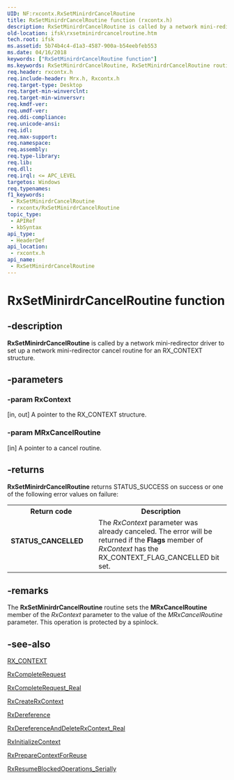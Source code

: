 ```yaml
---
UID: NF:rxcontx.RxSetMinirdrCancelRoutine
title: RxSetMinirdrCancelRoutine function (rxcontx.h)
description: RxSetMinirdrCancelRoutine is called by a network mini-redirector driver to set up a network mini-redirector cancel routine for an RX_CONTEXT structure.
old-location: ifsk\rxsetminirdrcancelroutine.htm
tech.root: ifsk
ms.assetid: 5b74b4c4-d1a3-4587-900a-b54eebfeb553
ms.date: 04/16/2018
keywords: ["RxSetMinirdrCancelRoutine function"]
ms.keywords: RxSetMinirdrCancelRoutine, RxSetMinirdrCancelRoutine routine [Installable File System Drivers], ifsk.rxsetminirdrcancelroutine, rxcontx/RxSetMinirdrCancelRoutine, rxref_5883f8a0-cc54-4efe-bb98-13239c78abff.xml
req.header: rxcontx.h
req.include-header: Mrx.h, Rxcontx.h
req.target-type: Desktop
req.target-min-winverclnt: 
req.target-min-winversvr: 
req.kmdf-ver: 
req.umdf-ver: 
req.ddi-compliance: 
req.unicode-ansi: 
req.idl: 
req.max-support: 
req.namespace: 
req.assembly: 
req.type-library: 
req.lib: 
req.dll: 
req.irql: <= APC_LEVEL
targetos: Windows
req.typenames: 
f1_keywords:
 - RxSetMinirdrCancelRoutine
 - rxcontx/RxSetMinirdrCancelRoutine
topic_type:
 - APIRef
 - kbSyntax
api_type:
 - HeaderDef
api_location:
 - rxcontx.h
api_name:
 - RxSetMinirdrCancelRoutine
---
```


# RxSetMinirdrCancelRoutine function


## -description

<b>RxSetMinirdrCancelRoutine</b> is called by a network mini-redirector driver to set up a network mini-redirector cancel routine for an RX_CONTEXT structure.

## -parameters

### -param RxContext 

[in, out]
A pointer to the RX_CONTEXT structure.

### -param MRxCancelRoutine 

[in]
A pointer to a cancel routine.

## -returns

<b>RxSetMinirdrCancelRoutine</b> returns STATUS_SUCCESS on success or one of the following error values on failure: 

<table>
<tr>
<th>Return code</th>
<th>Description</th>
</tr>
<tr>
<td width="40%">
<dl>
<dt><b>STATUS_CANCELLED</b></dt>
</dl>
</td>
<td width="60%">
The <i>RxContext</i> parameter was already canceled. The error will be returned if the <b>Flags</b> member of <i>RxContext</i> has the RX_CONTEXT_FLAG_CANCELLED bit set. 

</td>
</tr>
</table>

## -remarks

The <b>RxSetMinirdrCancelRoutine</b> routine sets the <b>MRxCancelRoutine</b> member of the <i>RxContext</i> parameter to the value of the <i>MRxCancelRoutine</i> parameter. This operation is protected by a spinlock.

## -see-also

<a href="/windows-hardware/drivers/ddi/rxcontx/ns-rxcontx-_rx_context">RX_CONTEXT</a>



<a href="/windows-hardware/drivers/ddi/rxprocs/nf-rxprocs-rxcompleterequest">RxCompleteRequest</a>



<a href="/windows-hardware/drivers/ddi/rxprocs/nf-rxprocs-rxcompleterequest_real">RxCompleteRequest_Real</a>



<a href="/windows-hardware/drivers/ddi/rxcontx/nf-rxcontx-rxcreaterxcontext">RxCreateRxContext</a>



<a href="/windows-hardware/drivers/ddi/rxprocs/nf-rxprocs-rxdereference">RxDereference</a>



<a href="/windows-hardware/drivers/ddi/rxcontx/nf-rxcontx-rxdereferenceanddeleterxcontext_real">RxDereferenceAndDeleteRxContext_Real</a>



<a href="/windows-hardware/drivers/ddi/rxcontx/nf-rxcontx-rxinitializecontext">RxInitializeContext</a>



<a href="/windows-hardware/drivers/ddi/rxcontx/nf-rxcontx-rxpreparecontextforreuse">RxPrepareContextForReuse</a>



<a href="/windows-hardware/drivers/ddi/rxcontx/nf-rxcontx-rxresumeblockedoperations_serially">RxResumeBlockedOperations_Serially</a>